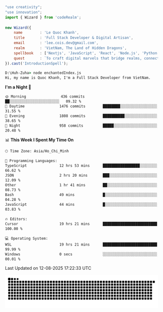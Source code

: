 <!--x axis divider-->

```js 
"use creativity";
"use innovation";
import { Wizard } from 'codeRealm';

new Wizard({
    name        : 'Le Quoc Khanh',
    title       : 'Full Stack Developer & Digital Artisan',
    email       : 'lee.cois.dev@gmail.com',
    realm       : 'VietNam, The Land of Hidden Dragons',
    spellbook   : ['Nextjs', 'JavaScript', 'React', 'Node.js', 'Python', 'Django', 'Cloud Services'],
    quest       : `To craft digital marvels that bridge realms, connect cultures, and bring imagination to life.`,
}).cast('IntroductionSpell');
```

```cmd
D:\Huh-Zuha> node enchantedIndex.js
Hi, my name is Quoc Khanh, I'm a Full Stack Developer from VietNam.
```
<!--START_SECTION:waka-->
**I'm a Night 🦉** 

```text
🌞 Morning                436 commits         ██░░░░░░░░░░░░░░░░░░░░░░░   09.32 % 
🌆 Daytime                1476 commits        ████████░░░░░░░░░░░░░░░░░   31.55 % 
🌃 Evening                1808 commits        ██████████░░░░░░░░░░░░░░░   38.65 % 
🌙 Night                  958 commits         █████░░░░░░░░░░░░░░░░░░░░   20.48 % 
```


📊 **This Week I Spent My Time On** 

```text
🕑︎ Time Zone: Asia/Ho_Chi_Minh

💬 Programming Languages: 
TypeScript               12 hrs 53 mins      █████████████████░░░░░░░░   66.62 % 
JSON                     2 hrs 20 mins       ███░░░░░░░░░░░░░░░░░░░░░░   12.09 % 
Other                    1 hr 41 mins        ██░░░░░░░░░░░░░░░░░░░░░░░   08.73 % 
Bash                     49 mins             █░░░░░░░░░░░░░░░░░░░░░░░░   04.28 % 
JavaScript               44 mins             █░░░░░░░░░░░░░░░░░░░░░░░░   03.83 % 

🔥 Editors: 
Cursor                   19 hrs 21 mins      █████████████████████████   100.00 % 

💻 Operating System: 
WSL                      19 hrs 21 mins      █████████████████████████   99.99 % 
Windows                  0 secs              ░░░░░░░░░░░░░░░░░░░░░░░░░   00.01 % 
```


 Last Updated on 12-08-2025 17:22:33 UTC
<!--END_SECTION:waka-->
<picture>
  <source media="(prefers-color-scheme: dark)" srcset="https://raw.githubusercontent.com/leecois/leecois/output/github-contribution-grid-snake-dark.svg">
  <source media="(prefers-color-scheme: light)" srcset="https://raw.githubusercontent.com/leecois/leecois/output/github-contribution-grid-snake.svg">
  <img alt="github contribution grid snake animation" src="https://raw.githubusercontent.com/leecois/leecois/output/github-contribution-grid-snake.svg">
</picture>
